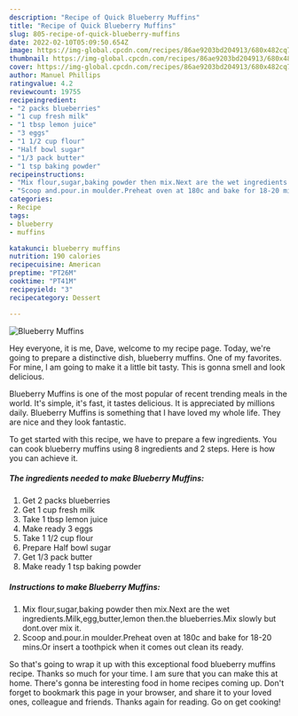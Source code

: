 ```yaml
---
description: "Recipe of Quick Blueberry Muffins"
title: "Recipe of Quick Blueberry Muffins"
slug: 805-recipe-of-quick-blueberry-muffins
date: 2022-02-10T05:09:50.654Z
image: https://img-global.cpcdn.com/recipes/86ae9203bd204913/680x482cq70/blueberry-muffins-recipe-main-photo.jpg
thumbnail: https://img-global.cpcdn.com/recipes/86ae9203bd204913/680x482cq70/blueberry-muffins-recipe-main-photo.jpg
cover: https://img-global.cpcdn.com/recipes/86ae9203bd204913/680x482cq70/blueberry-muffins-recipe-main-photo.jpg
author: Manuel Phillips
ratingvalue: 4.2
reviewcount: 19755
recipeingredient:
- "2 packs blueberries"
- "1 cup fresh milk"
- "1 tbsp lemon juice"
- "3 eggs"
- "1 1/2 cup flour"
- "Half bowl sugar"
- "1/3 pack butter"
- "1 tsp baking powder"
recipeinstructions:
- "Mix flour,sugar,baking powder then mix.Next are the wet ingredients.Milk,egg,butter,lemon then.the blueberries.Mix slowly but dont.over mix it."
- "Scoop and.pour.in moulder.Preheat oven at 180c and bake for 18-20 mins.Or insert a toothpick when it comes out clean its ready."
categories:
- Recipe
tags:
- blueberry
- muffins

katakunci: blueberry muffins 
nutrition: 190 calories
recipecuisine: American
preptime: "PT26M"
cooktime: "PT41M"
recipeyield: "3"
recipecategory: Dessert

---
```



![Blueberry Muffins](https://img-global.cpcdn.com/recipes/86ae9203bd204913/680x482cq70/blueberry-muffins-recipe-main-photo.jpg)

Hey everyone, it is me, Dave, welcome to my recipe page. Today, we're going to prepare a distinctive dish, blueberry muffins. One of my favorites. For mine, I am going to make it a little bit tasty. This is gonna smell and look delicious.



Blueberry Muffins is one of the most popular of recent trending meals in the world. It's simple, it's fast, it tastes delicious. It is appreciated by millions daily. Blueberry Muffins is something that I have loved my whole life. They are nice and they look fantastic.


To get started with this recipe, we have to prepare a few ingredients. You can cook blueberry muffins using 8 ingredients and 2 steps. Here is how you can achieve it.

<!--inarticleads1-->

##### The ingredients needed to make Blueberry Muffins:

1. Get 2 packs blueberries
1. Get 1 cup fresh milk
1. Take 1 tbsp lemon juice
1. Make ready 3 eggs
1. Take 1 1/2 cup flour
1. Prepare Half bowl sugar
1. Get 1/3 pack butter
1. Make ready 1 tsp baking powder




<!--inarticleads2-->

##### Instructions to make Blueberry Muffins:

1. Mix flour,sugar,baking powder then mix.Next are the wet ingredients.Milk,egg,butter,lemon then.the blueberries.Mix slowly but dont.over mix it.
1. Scoop and.pour.in moulder.Preheat oven at 180c and bake for 18-20 mins.Or insert a toothpick when it comes out clean its ready.




So that's going to wrap it up with this exceptional food blueberry muffins recipe. Thanks so much for your time. I am sure that you can make this at home. There's gonna be interesting food in home recipes coming up. Don't forget to bookmark this page in your browser, and share it to your loved ones, colleague and friends. Thanks again for reading. Go on get cooking!
